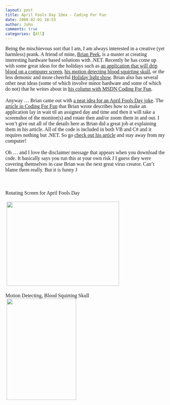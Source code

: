```yaml
---
layout: post
title: April Fools Day Idea - Coding For Fun
date: 2008-02-01 18:53
author: John
comments: true
categories: [All]
---
```

<p class="MsoNormal" style="margin: 0in 0in 0pt"><font face="Calibri" size="3">Being the mischievous sort that I am, I am always interested in a creative (yet harmless) prank. A friend of mine, </font><a href="http://www.brianpeek.com/"><font face="Calibri" size="3">Brian Peek</font></a><font face="Calibri" size="3">, is a master at creating interesting hardware based solutions with .NET. Recently he has come up with some great ideas for the holidays such as </font><a href="http://msdn.microsoft.com/coding4fun/events/halloween/article.aspx?articleid=905508&amp;title=Scary+Halloween+Application"><font face="Calibri" size="3">an application that will drip blood on a computer screen</font></a><font face="Calibri" size="3">, </font><a href="http://channel9.msdn.com/ShowPost.aspx?PostID=251371"><font face="Calibri" size="3">his motion detecting blood squirting skull</font></a><font face="Calibri" size="3">, or the less demonic and more cheerful </font><a href="http://blogs.msdn.com/coding4fun/archive/2006/12/08/1242668.aspx"><font face="Calibri" size="3">Holiday light show</font></a><font face="Calibri" size="3">. Brian also has several other neat ideas (some of which involve minor hardware and some of which do not) that he writes about in </font><a href="http://blogs.msdn.com/coding4fun/default.aspx"><font face="Calibri" size="3">his column with MSDN Coding For Fun</font></a><font size="3"><font face="Calibri">.</font></font></p><p class="MsoNormal" style="margin: 0in 0in 0pt"><font face="Calibri" size="3">&nbsp;</font></p><p class="MsoNormal" style="margin: 0in 0in 0pt"><font face="Calibri" size="3">Anyway &hellip; Brian came out with </font><a href="http://msdn.microsoft.com/coding4fun/hardware/article.aspx?articleid=1991785"><font face="Calibri" size="3">a neat idea for an April Fools Day joke</font></a><font face="Calibri" size="3">. The </font><a href="http://msdn.microsoft.com/coding4fun/hardware/article.aspx?articleid=1991785"><font face="Calibri" size="3">article in Coding For Fun</font></a><font face="Calibri" size="3"> that Brian wrote describes how to make an application lay in wait til an assigned day and time and then it will take a screenshot of the monitor(s) and rotate then and/or zoom them in and out. I won&rsquo;t give out all of the details here as Brian did a great job at explaining them in his article. All of the code is included in both VB and C# and it requires nothing but .NET. So go </font><a href="http://msdn.microsoft.com/coding4fun/hardware/article.aspx?articleid=1991785"><font face="Calibri" size="3">check out his article</font></a><font size="3"><font face="Calibri"> and stay away from my computer! </font></font></p><p class="MsoNormal" style="margin: 0in 0in 0pt"><font face="Calibri" size="3">&nbsp;</font></p><p class="MsoNormal" style="margin: 0in 0in 0pt"><font size="3"><font face="Calibri">Oh &hellip; and I love the disclaimer message that appears when you download the code. It basically says you run this at your own risk </font><span style="font-family: Wingdings"><span>J</span></span><font face="Calibri"> I guess they were covering themselves in case Brian was the next great virus creator. Can&rsquo;t blame them really. But it is funny </font><span style="font-family: Wingdings"><span>J</span></span><font face="Calibri"> </font></font></p><p class="MsoNormal" style="margin: 0in 0in 0pt"><font face="Calibri" size="3">&nbsp;</font></p><p class="MsoNormal" style="margin: 0in 0in 0pt"><font face="Calibri" size="3">&nbsp;</font></p><p class="MsoNormal" style="margin: 0in 0in 0pt"><font face="Calibri" size="3">&nbsp;</font></p><p class="MsoNormal" style="margin: 0in 0in 0pt"><font size="3"><font face="Calibri">Rotating Screen for April Fools Day </font></font></p><p class="MsoNormal" style="margin: 0in 0in 0pt"><span></span></p><p class="MsoNormal" style="margin: 0in 0in 0pt"><font face="Calibri" size="3">&nbsp;</font></p><p class="MsoNormal" style="margin: 0in 0in 0pt"><font face="Calibri" size="3">&nbsp;<img height="262" src="http://www.coding4fun.net/images/AprilFoolsDayApplication_C903/rotate_thumb1.png" width="351" /></font></p><p class="MsoNormal" style="margin: 0in 0in 0pt"><font face="Calibri" size="3">&nbsp;</font></p><p class="MsoNormal" style="margin: 0in 0in 0pt"><font size="3"><font face="Calibri">Motion Detecting, Blood Squirting Skull</font></font></p><p class="MsoNormal" style="margin: 0in 0in 0pt"><span></span></p><p class="MsoNormal" style="margin: 0in 0in 0pt"><font face="Calibri" size="3">&nbsp;<img height="316" src="http://channel9.msdn.com/Photos/251371.jpg" width="217" /></font></p><p class="MsoNormal" style="margin: 0in 0in 0pt"><font face="Calibri" size="3"></font>&nbsp;</p><p class="MsoNormal" style="margin: 0in 0in 0pt"><font face="Calibri" size="3"></font>&nbsp;</p><p class="MsoNormal" style="margin: 0in 0in 0pt">&nbsp;</p><p class="MsoNormal" style="margin: 0in 0in 0pt">&nbsp;</p>

